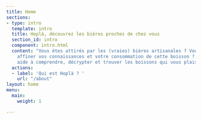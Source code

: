 ```yaml
---
title: Home
sections:
- type: intro
  template: intro
  title: Hoplà, découvrez les bières proches de chez vous
  section_id: intro
  component: intro.html
  content: "Vous êtes attirés par les (vraies) bières artisanales ? Vous souhaitez
    affiner vos connaissances et votre consommation de cette boisson ?   \nHoplà vous
    aide à comprendre, décrypter et trouver les boissons qui vous plaisent ! "
  actions:
  - label: 'Qui est Hoplà ? '
    url: "/about"
layout: home
menu:
  main:
    weight: 1

---
```

